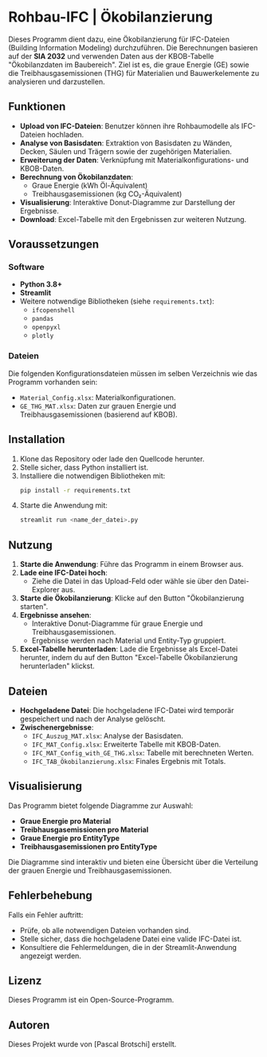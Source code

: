 # Rohbau-IFC | Ökobilanzierung

Dieses Programm dient dazu, eine Ökobilanzierung für IFC-Dateien (Building Information Modeling) durchzuführen. Die Berechnungen basieren auf der **SIA 2032** und verwenden Daten aus der KBOB-Tabelle "Ökobilanzdaten im Baubereich". Ziel ist es, die graue Energie (GE) sowie die Treibhausgasemissionen (THG) für Materialien und Bauwerkelemente zu analysieren und darzustellen.

## Funktionen
- **Upload von IFC-Dateien**: Benutzer können ihre Rohbaumodelle als IFC-Dateien hochladen.
- **Analyse von Basisdaten**: Extraktion von Basisdaten zu Wänden, Decken, Säulen und Trägern sowie der zugehörigen Materialien.
- **Erweiterung der Daten**: Verknüpfung mit Materialkonfigurations- und KBOB-Daten.
- **Berechnung von Ökobilanzdaten**:
  - Graue Energie (kWh Öl-Äquivalent)
  - Treibhausgasemissionen (kg CO₂-Äquivalent)
- **Visualisierung**: Interaktive Donut-Diagramme zur Darstellung der Ergebnisse.
- **Download**: Excel-Tabelle mit den Ergebnissen zur weiteren Nutzung.

## Voraussetzungen
### Software
- **Python 3.8+**
- **Streamlit**
- Weitere notwendige Bibliotheken (siehe `requirements.txt`):
  - `ifcopenshell`
  - `pandas`
  - `openpyxl`
  - `plotly`

### Dateien
Die folgenden Konfigurationsdateien müssen im selben Verzeichnis wie das Programm vorhanden sein:
- `Material_Config.xlsx`: Materialkonfigurationen.
- `GE_THG_MAT.xlsx`: Daten zur grauen Energie und Treibhausgasemissionen (basierend auf KBOB).

## Installation
1. Klone das Repository oder lade den Quellcode herunter.
2. Stelle sicher, dass Python installiert ist.
3. Installiere die notwendigen Bibliotheken mit:
   ```bash
   pip install -r requirements.txt
   ```
4. Starte die Anwendung mit:
   ```bash
   streamlit run <name_der_datei>.py
   ```

## Nutzung
1. **Starte die Anwendung**: Führe das Programm in einem Browser aus.
2. **Lade eine IFC-Datei hoch**:
   - Ziehe die Datei in das Upload-Feld oder wähle sie über den Datei-Explorer aus.
3. **Starte die Ökobilanzierung**: Klicke auf den Button "Ökobilanzierung starten".
4. **Ergebnisse ansehen**:
   - Interaktive Donut-Diagramme für graue Energie und Treibhausgasemissionen.
   - Ergebnisse werden nach Material und Entity-Typ gruppiert.
5. **Excel-Tabelle herunterladen**: Lade die Ergebnisse als Excel-Datei herunter, indem du auf den Button "Excel-Tabelle Ökobilanzierung herunterladen" klickst.

## Dateien
- **Hochgeladene Datei**: Die hochgeladene IFC-Datei wird temporär gespeichert und nach der Analyse gelöscht.
- **Zwischenergebnisse**:
  - `IFC_Auszug_MAT.xlsx`: Analyse der Basisdaten.
  - `IFC_MAT_Config.xlsx`: Erweiterte Tabelle mit KBOB-Daten.
  - `IFC_MAT_Config_with_GE_THG.xlsx`: Tabelle mit berechneten Werten.
  - `IFC_TAB_Ökobilanzierung.xlsx`: Finales Ergebnis mit Totals.

## Visualisierung
Das Programm bietet folgende Diagramme zur Auswahl:
- **Graue Energie pro Material**
- **Treibhausgasemissionen pro Material**
- **Graue Energie pro EntityType**
- **Treibhausgasemissionen pro EntityType**

Die Diagramme sind interaktiv und bieten eine Übersicht über die Verteilung der grauen Energie und Treibhausgasemissionen.

## Fehlerbehebung
Falls ein Fehler auftritt:
- Prüfe, ob alle notwendigen Dateien vorhanden sind.
- Stelle sicher, dass die hochgeladene Datei eine valide IFC-Datei ist.
- Konsultiere die Fehlermeldungen, die in der Streamlit-Anwendung angezeigt werden.

## Lizenz
Dieses Programm ist ein Open-Source-Programm.

## Autoren
Dieses Projekt wurde von [Pascal Brotschi] erstellt.

